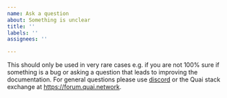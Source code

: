 ```yaml
---
name: Ask a question
about: Something is unclear
title: ''
labels: ''
assignees: ''

---
```


This should only be used in very rare cases e.g. if you are not 100% sure if something is a bug or asking a question that leads to improving the documentation. For general questions please use [discord](https://discord.gg/ngw88VXXnV) or the Quai stack exchange at https://forum.quai.network.
